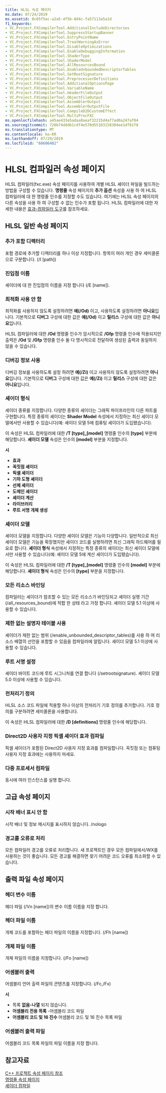 ```yaml
---
title: HLSL 속성 페이지
ms.date: 07/24/2019
ms.assetid: 0c65f5ec-a2a5-4f5b-8d4c-fa57113a5a1d
f1_keywords:
- VC.Project.FXCompilerTool.AdditionalIncludeDirectories
- VC.Project.FXCompilerTool.SuppressStartupBanner
- VC.Project.FXCompilerTool.EntryPointName
- VC.Project.FXCompilerTool.TreatWarningAsError
- VC.Project.FXCompilerTool.DisableOptimizations
- VC.Project.FXCompilerTool.EnableDebuggingInformation
- VC.Project.FXCompilerTool.ShaderType
- VC.Project.FXCompilerTool.ShaderModel
- VC.Project.FXCompilerTool.AllResourcesBound
- VC.Project.FXCompilerTool.EnableUnboundedDescriptorTables
- VC.Project.FXCompilerTool.SetRootSignature
- VC.Project.FXCompilerTool.PreprocessorDefinitions
- VC.Project.FXCompilerTool.AdditionalOptionsPage
- VC.Project.FXCompilerTool.VariableName
- VC.Project.FXCompilerTool.HeaderFileOutput
- VC.Project.FXCompilerTool.ObjectFileOutput
- VC.Project.FXCompilerTool.AssemblerOutput
- VC.Project.FXCompilerTool.AssemblerOutputFile
- VC.Project.FXCompilerTool.CompileD2DCustomEffect
- VC.Project.FXCompilerTool.MultiProcFXC
ms.openlocfilehash: a45ae433e5adaa8aeaf32215d4af7ad0a247af04
ms.sourcegitcommit: 720b74dddb1cdf4e570d55103158304ee1df81f8
ms.translationtype: MT
ms.contentlocale: ko-KR
ms.lasthandoff: 07/29/2019
ms.locfileid: "68606402"
---
```

# <a name="hlsl-compiler-property-pages"></a>HLSL 컴파일러 속성 페이지

HLSL 컴파일러(fxc.exe) 속성 페이지를 사용하여 개별 HLSL 셰이더 파일을 빌드하는 방법을 구성할 수 있습니다. **명령줄** 속성 페이지의 **추가 옵션** 속성을 사용 하 여 HLSL 컴파일러에 대 한 명령줄 인수를 지정할 수도 있습니다. 여기에는 HLSL 속성 페이지의 다른 속성을 사용 하 여 구성할 수 없는 인수가 포함 됩니다. HLSL 컴파일러에 대한 자세한 내용은 [효과-컴파일러 도구](https://go.microsoft.com/fwlink/p/?LinkID=258285&clcid=0x409)를 참조하세요.

## <a name="hlsl-general-property-page"></a>HLSL 일반 속성 페이지

### <a name="additional-include-directories"></a>추가 포함 디렉터리

포함 경로에 추가할 디렉터리를 하나 이상 지정합니다. 항목이 여러 개인 경우 세미콜론으로 구분합니다. (/I [path])

### <a name="entrypoint-name"></a>진입점 이름

셰이더에 대 한 진입점의 이름을 지정 합니다 (/E [name]).

### <a name="disable-optimizations"></a>최적화 사용 안 함

최적화를 사용하지 않도록 설정하려면 **예(/Od)** 이고, 사용하도록 설정하려면 **아니요**입니다. 기본적으로 **디버그** 구성에 대한 값은 **예(/Od)** 이고 **릴리스** 구성에 대한 값은 **아니요**입니다.

HLSL 컴파일러에 대한 **/Od** 명령줄 인수가 암시적으로 **/Gfp** 명령줄 인수에 적용되지만 출력은 **/Od** 및 **/Gfp** 명령줄 인수 둘 다 명시적으로 전달하여 생성된 출력과 동일하지 않을 수 있습니다.

### <a name="enable-debugging-information"></a>디버깅 정보 사용

디버깅 정보를 사용하도록 설정 하려면 **예(/Zi)** 이고 사용하지 않도록 설정하려면 **아니요**입니다. 기본적으로 **디버그** 구성에 대한 값은 **예(/Zi)** 이고 **릴리스** 구성에 대한 값은 **아니요**입니다.

### <a name="shader-type"></a>셰이더 형식

셰이더 종류를 지정합니다. 다양한 종류의 셰이더는 그래픽 파이프라인의 다른 파트를 구현합니다. 특정 종류의 셰이더는 **Shader Model** 속성에서 지정하는 최신 셰이더 모델에서만 사용할 수 있습니다(예: 셰이더 모델 5에 컴퓨팅 셰이더가 도입됐습니다).

이 속성은 HLSL 컴파일러에 대한 **/T \[type]_\[model]** 명령줄 인수의 **\[type]** 부분에 해당합니다. **셰이더 모델** 속성은 인수의 **[model]** 부분을 지정합니다.

**시**

- **효과**
- **꼭짓점 셰이더**
- **픽셀 셰이더**
- **기하 도형 셰이더**
- **선체 셰이더**
- **도메인 셰이더**
- **셰이더 계산**
- **라이브러리**
- **루트 서명 개체 생성**

### <a name="shader-model"></a>셰이더 모델

셰이더 모델을 지정합니다. 다양한 셰이더 모델은 기능이 다양합니다. 일반적으로 최신 셰이더 모델은 기능을 확장했지만 셰이더 코드를 실행하려면 최신 그래픽 하드웨어를 필요로 합니다. **셰이더 형식** 속성에서 지정하는 특정 종류의 셰이더는 최신 셰이더 모델에서만 사용할 수 있습니다(예: 셰이더 모델 5에 계산 셰이더가 도입됐습니다).

이 속성은 HLSL 컴파일러에 대한 **/T \[type]_\[model]** 명령줄 인수의 **\[model]** 부분에 해당합니다. **셰이더 형식** 속성은 인수의 **[type]** 부분을 지정합니다.

### <a name="all-resources-bound"></a>모든 리소스 바인딩

컴파일러는 셰이더가 참조할 수 있는 모든 리소스가 바인딩되고 셰이더 실행 기간 (/all_resources_bound)에 적합 한 상태 라고 가정 합니다. 셰이더 모델 5.1 이상에 사용할 수 있습니다.

### <a name="enable-unbounded-descriptor-tables"></a>제한 없는 설명자 테이블 사용

셰이더가 제한 없는 범위 (/enable_unbounded_descriptor_tables)를 사용 하 여 리소스 배열의 선언을 포함할 수 있음을 컴파일러에 알립니다. 셰이더 모델 5.1 이상에 사용할 수 있습니다.

### <a name="set-root-signature"></a>루트 서명 설정

셰이더 바이트 코드에 루트 시그니처를 연결 합니다 (/setrootsignature). 셰이더 모델 5.0 이상에 사용할 수 있습니다.

### <a name="preprocessor-definitions"></a>전처리기 정의

HLSL 소스 코드 파일에 적용할 하나 이상의 전처리기 기호 정의를 추가합니다. 기호 정의를 구분하려면 세미콜론을 사용합니다.

이 속성은 HLSL 컴파일러에 대한 **/D \[definitions]** 명령줄 인수에 해당합니다.

### <a name="compile-a-direct2d-custom-pixel-shader-effect"></a>Direct2D 사용자 지정 픽셀 셰이더 효과 컴파일

픽셀 셰이더가 포함된 Direct2D 사용자 지정 효과를 컴파일합니다. 꼭짓점 또는 컴퓨팅 사용자 지정 효과에는 사용하지 마세요.

### <a name="multi-processor-compilation"></a>다중 프로세서 컴파일

동시에 여러 인스턴스를 실행 합니다.

## <a name="advanced-property-page"></a>고급 속성 페이지

### <a name="suppress-startup-banner"></a>시작 배너 표시 안 함

시작 배너 및 정보 메시지를 표시하지 않습니다. /nologo

### <a name="treat-warnings-as-errors"></a>경고를 오류로 처리

모든 컴파일러 경고를 오류로 처리합니다. 새 프로젝트인 경우 모든 컴파일에서/WX를 사용하는 것이 좋습니다. 모든 경고를 해결하면 찾기 어려운 코드 오류를 최소화할 수 있습니다.

## <a name="output-files-property-page"></a>출력 파일 속성 페이지

### <a name="header-variable-name"></a>헤더 변수 이름

헤더 파일 (/Vn [name])의 변수 이름 이름을 지정 합니다.

### <a name="header-file-name"></a>헤더 파일 이름

개체 코드를 포함하는 헤더 파일의 이름을 지정합니다. (/Fh [name])

### <a name="object-file-name"></a>개체 파일 이름

개체 파일의 이름을 지정합니다. (/Fo [name])

### <a name="assembler-output"></a>어셈블러 출력

어셈블리 언어 출력 파일의 콘텐츠를 지정합니다. (/Fc,/Fx)

**시**

- 목록 **없음-나열** 되지 않습니다.
- **어셈블리 전용 목록** -어셈블리 코드 파일
- **어셈블리 코드 및 16 진수** 어셈블리 코드 및 16 진수 목록 파일

### <a name="assembler-output-file"></a>어셈블러 출력 파일

어셈블리 코드 목록 파일의 파일 이름을 지정 합니다.

## <a name="see-also"></a>참고자료

[C++ 프로젝트 속성 페이지 참조](property-pages-visual-cpp.md)<br>
[명령줄 속성 페이지](command-line-property-pages.md)<br>
[셰이더 컴파일](https://go.microsoft.com/fwlink/p/?LinkID=258284&clcid=0x409)

